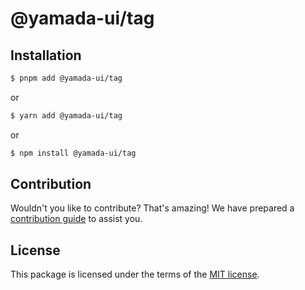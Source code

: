 # @yamada-ui/tag

## Installation

```sh
$ pnpm add @yamada-ui/tag
```

or

```sh
$ yarn add @yamada-ui/tag
```

or

```sh
$ npm install @yamada-ui/tag
```

## Contribution

Wouldn't you like to contribute? That's amazing! We have prepared a [contribution guide](https://github.com/yamada-ui/yamada-ui/blob/main/CONTRIBUTING.md) to assist you.

## License

This package is licensed under the terms of the
[MIT license](https://github.com/yamada-ui/yamada-ui/blob/main/LICENSE).
